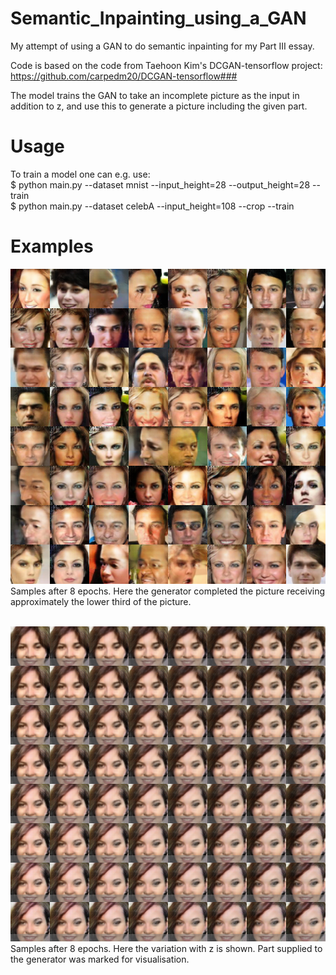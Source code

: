 # Semantic_Inpainting_using_a_GAN
My attempt of using a GAN to do semantic inpainting for my Part III essay.

Code is based on the code from Taehoon Kim's DCGAN-tensorflow project:<br />
https://github.com/carpedm20/DCGAN-tensorflow###

The model trains the GAN to take an incomplete picture as the input in addition to z,
and use this to generate a picture including the given part.<br />

# Usage

To train a model one can e.g. use:<br />
$ python main.py --dataset mnist --input_height=28 --output_height=28 --train <br />
$ python main.py --dataset celebA --input_height=108 --crop --train

# Examples

![Example1](/good_samples/celebA_8e_merge.png) <br />
Samples after 8 epochs. Here the generator completed the picture receiving approximately the lower third of the picture. <br /> <br />

![Example2](/good_samples/celebA_8e_diffz_z_dim=4000_--img_height=12.png) <br />
Samples after 8 epochs. Here the variation with z is shown. Part supplied to the generator was marked for visualisation.<br /> <br />

